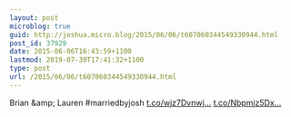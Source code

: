 ```yaml
---
layout: post
microblog: true
guid: http://joshua.micro.blog/2015/06/06/t607060344549330944.html
post_id: 37929
date: 2015-06-06T16:43:59+1100
lastmod: 2019-07-30T17:41:32+1100
type: post
url: /2015/06/06/t607060344549330944.html
---
```

Brian &amp;amp; Lauren #marriedbyjosh [t.co/wjz7Dvnwj...](http://t.co/wjz7Dvnwjm) [t.co/Nbpmjz5Dx...](http://t.co/Nbpmjz5DxT)
